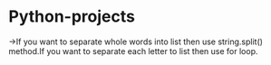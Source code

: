 # Python-projects
->If you want to separate whole words into list then use string.split() method.If you want to separate each letter to list then use for loop.
